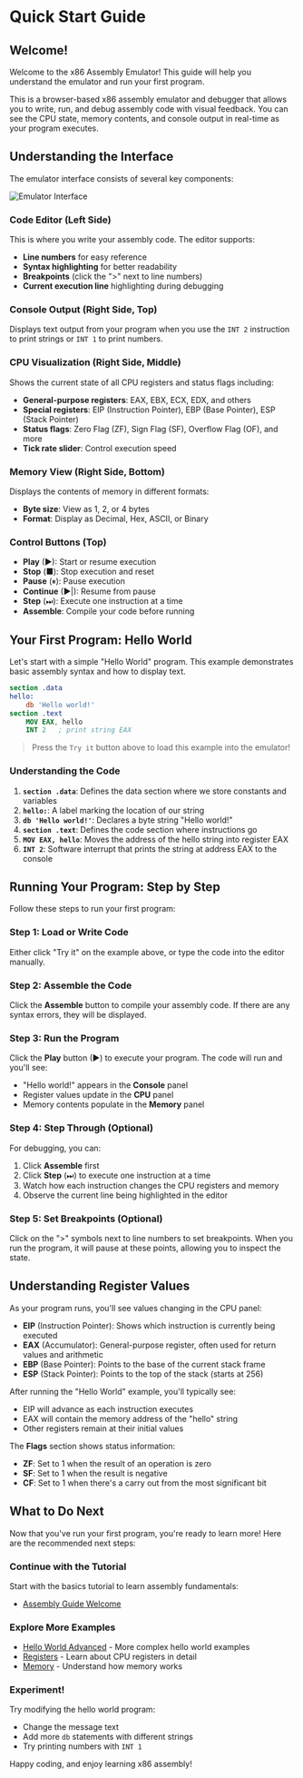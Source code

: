 # Quick Start Guide

## Welcome!

Welcome to the x86 Assembly Emulator! This guide will help you understand the emulator and run your first program.

This is a browser-based x86 assembly emulator and debugger that allows you to write, run, and debug assembly code with visual feedback. You can see the CPU state, memory contents, and console output in real-time as your program executes.

## Understanding the Interface

The emulator interface consists of several key components:

![Emulator Interface](assets/img/quick-start-interface.png)

### Code Editor (Left Side)
This is where you write your assembly code. The editor supports:
- **Line numbers** for easy reference
- **Syntax highlighting** for better readability
- **Breakpoints** (click the ">" next to line numbers)
- **Current execution line** highlighting during debugging

### Console Output (Right Side, Top)
Displays text output from your program when you use the `INT 2` instruction to print strings or `INT 1` to print numbers.

### CPU Visualization (Right Side, Middle)
Shows the current state of all CPU registers and status flags including:
- **General-purpose registers**: EAX, EBX, ECX, EDX, and others
- **Special registers**: EIP (Instruction Pointer), EBP (Base Pointer), ESP (Stack Pointer)
- **Status flags**: Zero Flag (ZF), Sign Flag (SF), Overflow Flag (OF), and more
- **Tick rate slider**: Control execution speed

### Memory View (Right Side, Bottom)
Displays the contents of memory in different formats:
- **Byte size**: View as 1, 2, or 4 bytes
- **Format**: Display as Decimal, Hex, ASCII, or Binary

### Control Buttons (Top)
- **Play** (▶): Start or resume execution
- **Stop** (■): Stop execution and reset
- **Pause** (⏸): Pause execution
- **Continue** (▶|): Resume from pause
- **Step** (⏭): Execute one instruction at a time
- **Assemble**: Compile your code before running

## Your First Program: Hello World

Let's start with a simple "Hello World" program. This example demonstrates basic assembly syntax and how to display text.

```nasm
section .data
hello:
    db 'Hello world!'
section .text
    MOV EAX, hello
    INT 2   ; print string EAX
```
<!-- console -memory -cpu --> 

> Press the `Try it` button above to load this example into the emulator!

### Understanding the Code

1. **`section .data`**: Defines the data section where we store constants and variables
2. **`hello:`**: A label marking the location of our string
3. **`db 'Hello world!'`**: Declares a byte string "Hello world!"
4. **`section .text`**: Defines the code section where instructions go
5. **`MOV EAX, hello`**: Moves the address of the hello string into register EAX
6. **`INT 2`**: Software interrupt that prints the string at address EAX to the console

## Running Your Program: Step by Step

Follow these steps to run your first program:

### Step 1: Load or Write Code
Either click "Try it" on the example above, or type the code into the editor manually.

### Step 2: Assemble the Code
Click the **Assemble** button to compile your assembly code. If there are any syntax errors, they will be displayed.

### Step 3: Run the Program
Click the **Play** button (▶) to execute your program. The code will run and you'll see:
- "Hello world!" appears in the **Console** panel
- Register values update in the **CPU** panel
- Memory contents populate in the **Memory** panel

### Step 4: Step Through (Optional)
For debugging, you can:
1. Click **Assemble** first
2. Click **Step** (⏭) to execute one instruction at a time
3. Watch how each instruction changes the CPU registers and memory
4. Observe the current line being highlighted in the editor

### Step 5: Set Breakpoints (Optional)
Click on the ">" symbols next to line numbers to set breakpoints. When you run the program, it will pause at these points, allowing you to inspect the state.

## Understanding Register Values

As your program runs, you'll see values changing in the CPU panel:

- **EIP** (Instruction Pointer): Shows which instruction is currently being executed
- **EAX** (Accumulator): General-purpose register, often used for return values and arithmetic
- **EBP** (Base Pointer): Points to the base of the current stack frame
- **ESP** (Stack Pointer): Points to the top of the stack (starts at 256)

After running the "Hello World" example, you'll typically see:
- EIP will advance as each instruction executes
- EAX will contain the memory address of the "hello" string
- Other registers remain at their initial values

The **Flags** section shows status information:
- **ZF**: Set to 1 when the result of an operation is zero
- **SF**: Set to 1 when the result is negative
- **CF**: Set to 1 when there's a carry out from the most significant bit

## What to Do Next

Now that you've run your first program, you're ready to learn more! Here are the recommended next steps:

### Continue with the Tutorial
Start with the basics tutorial to learn assembly fundamentals:
- [Assembly Guide Welcome](#/docs/01%20basics%2B01%20assembly%20guide%20welcome)

### Explore More Examples
- [Hello World Advanced](#/docs/01%20basics%2B10%20hello%20world%20advanced) - More complex hello world examples
- [Registers](#/docs/01%20basics%2B08%20registers) - Learn about CPU registers in detail
- [Memory](#/docs/01%20basics%2B09%20memory) - Understand how memory works

### Experiment!
Try modifying the hello world program:
- Change the message text
- Add more `db` statements with different strings
- Try printing numbers with `INT 1`

Happy coding, and enjoy learning x86 assembly!
